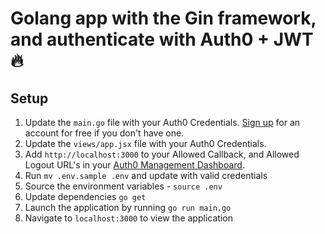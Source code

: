 # Golang app with the Gin framework, and authenticate with Auth0 + JWT 🔥

## Setup

1. Update the `main.go` file with your Auth0 Credentials. [Sign up](https://auth0.com) for an account for free if you don't have one.
2. Update the `views/app.jsx` file with your Auth0 Credentials.
3. Add `http://localhost:3000` to your Allowed Callback, and Allowed Logout URL's in your [Auth0 Management Dashboard](https://manage.auth0.com).
4. Run `mv .env.sample .env` and update with valid credentials
5. Source the environment variables - `source .env`
6. Update dependencies `go get`
7. Launch the application by running `go run main.go`
8. Navigate to `localhost:3000` to view the application
